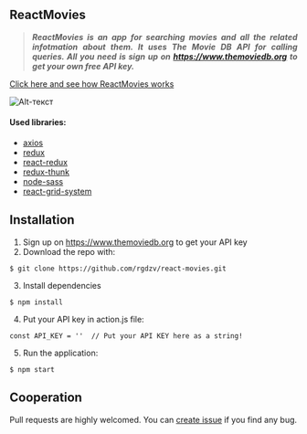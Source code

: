 ## ReactMovies

>***<p align="justify">ReactMovies is an app for searching movies and all the related infotmation about them. It uses The Movie DB API for calling queries. All you need is sign up on https://www.themoviedb.org to get your own free API key.</p>***

[Click here and see how ReactMovies works](https://react-movies-5a515.web.app)

![Alt-текст](https://github.com/rgdzv/react-movies/raw/master/src/img/example.gif)

#### Used libraries:
- [axios](https://github.com/axios/axios)
- [redux](https://redux.js.org)
- [react-redux](https://react-redux.js.org)
- [redux-thunk](https://github.com/reduxjs/redux-thunk)
- [node-sass](https://github.com/sass/node-sass)
- [react-grid-system](https://github.com/sealninja/react-grid-system)

## Installation

1. Sign up on https://www.themoviedb.org to get your API key
2. Download the repo with:
```
$ git clone https://github.com/rgdzv/react-movies.git
```
3. Install dependencies
```
$ npm install
```
4. Put your API key in action.js file:
```
const API_KEY = ''  // Put your API KEY here as a string!
```
5. Run the application:
```
$ npm start
```
## Cooperation

Pull requests are highly welcomed. You can [create issue](https://github.com/rgdzv/react-movies/issues) if you find any bug.
